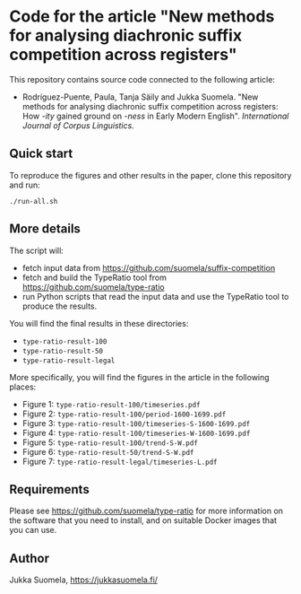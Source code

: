 # Code for the article "New methods for analysing diachronic suffix competition across registers"

This repository contains source code connected to the following article:

- Rodríguez-Puente, Paula, Tanja Säily and Jukka Suomela. "New methods for analysing diachronic suffix competition across registers: How *-ity* gained ground on *-ness* in Early Modern English". *International Journal of Corpus Linguistics.*


## Quick start

To reproduce the figures and other results in the paper, clone this repository and run:

    ./run-all.sh 


## More details

The script will:

- fetch input data from https://github.com/suomela/suffix-competition
- fetch and build the TypeRatio tool from https://github.com/suomela/type-ratio
- run Python scripts that read the input data and use the TypeRatio tool to produce the results.

You will find the final results in these directories:

- `type-ratio-result-100`
- `type-ratio-result-50`
- `type-ratio-result-legal`

More specifically, you will find the figures in the article in the following places:

- Figure 1: `type-ratio-result-100/timeseries.pdf`
- Figure 2: `type-ratio-result-100/period-1600-1699.pdf`
- Figure 3: `type-ratio-result-100/timeseries-S-1600-1699.pdf`
- Figure 4: `type-ratio-result-100/timeseries-W-1600-1699.pdf`
- Figure 5: `type-ratio-result-100/trend-S-W.pdf`
- Figure 6: `type-ratio-result-50/trend-S-W.pdf`
- Figure 7: `type-ratio-result-legal/timeseries-L.pdf`


## Requirements

Please see https://github.com/suomela/type-ratio for more information on the software that you need to install, and on suitable Docker images that you can use.


## Author

Jukka Suomela, https://jukkasuomela.fi/
